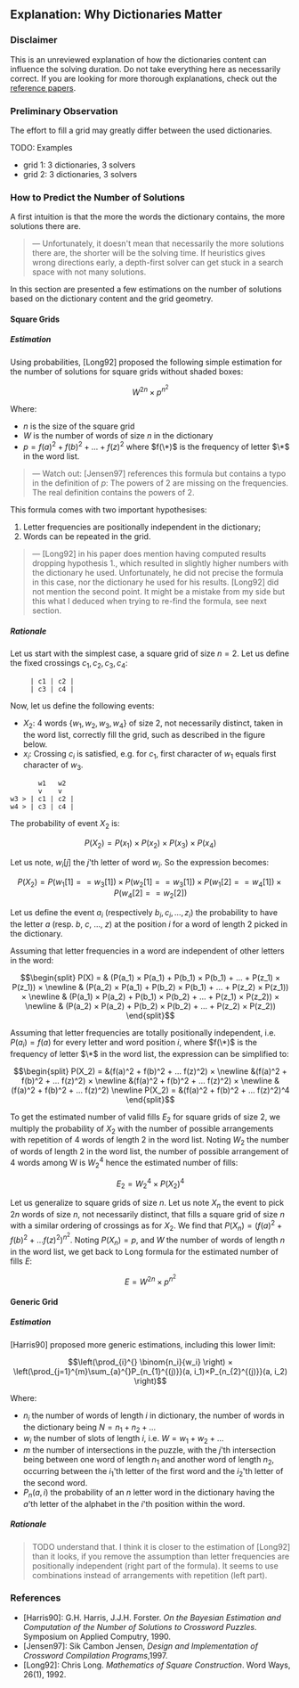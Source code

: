 ## Explanation: Why Dictionaries Matter

### Disclaimer

This is an unreviewed explanation of how the dictionaries content can influence the solving
duration. Do not take everything here as necessarily correct. If you are looking for more
thorough explanations, check out the [reference papers](#references).

### Preliminary Observation

The effort to fill a grid may greatly differ between the used dictionaries.

TODO: Examples

- grid 1: 3 dictionaries, 3 solvers
- grid 2: 3 dictionaries, 3 solvers

### How to Predict the Number of Solutions

A first intuition is that the more the words the dictionary contains, the more solutions there are.

> — Unfortunately, it doesn't mean that necessarily the more solutions there are, the shorter will
> be the solving time. If heuristics gives wrong directions early, a depth-first solver can get
> stuck in a search space with not many solutions.

In this section are presented a few estimations on the number of solutions based on the dictionary
content and the grid geometry.

#### Square Grids

##### Estimation

Using probabilities, [Long92] proposed the following simple estimation for the number of solutions
for square grids without shaded boxes:

```math
W^{2n} × p^{n^2}
```

Where:

* $n$ is the size of the square grid
* $W$ is the number of words of size $n$ in the dictionary
* $p = f(a)^2 + f(b)^2 + … + f(z)^2$ where $f(\*)$ is the frequency of letter $\*$ in the word
  list.

> — Watch out: [Jensen97] references this formula but contains a typo in the definition of $p$:
> The powers of 2 are missing on the frequencies. The real definition contains the powers of 2.

This formula comes with two important hypothesises:

1. Letter frequencies are positionally independent in the dictionary;
2. Words can be repeated in the grid.

> — [Long92] in his paper does mention having computed results dropping hypothesis 1., which
> resulted in slightly higher numbers with the dictionary he used. Unfortunately, he did not precise
> the formula in this case, nor the dictionary he used for his results.
> [Long92] did not mention the second point. It might be a mistake from my side but this what
> I deduced when trying to re-find the formula, see next section.

##### Rationale

Let us start with the simplest case, a square grid of size $n = 2$. Let us define the fixed
crossings $c_1, c_2, c_3, c_4$:

```
     | c1 | c2 |
     | c3 | c4 |
```

Now, let us define the following events:

* $X_2$: 4 words $\left\{ w_1, w_2, w_3, w_4 \right\}$ of size 2, not necessarily
  distinct, taken in the word list, correctly fill the grid, such as described in the figure below.
* $x_i$: Crossing $c_i$ is satisfied, e.g. for $c_1$, first character of $w_1$ equals first
  character of $w_3$.

```
       w1   w2
       v    v
w3 > | c1 | c2 |
w4 > | c3 | c4 |
```

The probability of event $X_2$ is:

```math
P(X_2) = P(x_1)×P(x_2)×P(x_3)×P(x_4)
```

Let us note, $w_i[j]$ the $j$'th letter of word $w_i$. So the expression becomes:

```math
P(X_2) = P(w_1[1] == w_3[1])×P(w_2[1] == w_3[1])×P(w_1[2] == w_4[1])×P(w_4[2] == w_2[2])
```

Let us define the event $a_i$ (respectively $b_i, c_i, …, z_i$) the probability to have the letter
$a$ (resp. $b$, $c$, …, $z$) at the position $i$ for a word of length 2 picked in the dictionary.

Assuming that letter frequencies in a word are independent of other letters in the word:

```math
\begin{split}
P(X) = & (P(a_1) × P(a_1) + P(b_1) × P(b_1) + … + P(z_1) × P(z_1)) × \newline
       & (P(a_2) × P(a_1) + P(b_2) × P(b_1) + … + P(z_2) × P(z_1)) × \newline
       & (P(a_1) × P(a_2) + P(b_1) × P(b_2) + … + P(z_1) × P(z_2)) × \newline
       & (P(a_2) × P(a_2) + P(b_2) × P(b_2) + … + P(z_2) × P(z_2))
\end{split}
```

Assuming that letter frequencies are totally positionally independent, i.e. $P(a_i) = f(a)$ for
every letter and word position $i$, where $f(\*)$ is the frequency of letter $\*$ in the word list,
the expression can be simplified to:

```math
\begin{split}
P(X_2) = &(f(a)^2 + f(b)^2 + … f(z)^2) × \newline
         &(f(a)^2 + f(b)^2 + … f(z)^2) × \newline
         &(f(a)^2 + f(b)^2 + … f(z)^2) × \newline
         &(f(a)^2 + f(b)^2 + … f(z)^2) \newline
P(X_2) = &(f(a)^2 + f(b)^2 + … f(z)^2)^4
\end{split}
```

To get the estimated number of valid fills $E_2$ for square grids of size 2, we multiply the
probability of $X_2$ with the number of possible arrangements with repetition of 4 words of length
2 in the word list. Noting $W_2$ the number of words of length 2 in the word list, the number of
possible arrangement of 4 words among W is $W_2^4$ hence the estimated number of fills:

```math
E_2 = W_2^4×P(X_2)^4
```

Let us generalize to square grids of size $n$.
Let us note $X_n$ the event to pick $2n$ words of size $n$, not necessarily distinct, that fills
a square grid of size $n$ with a similar ordering of crossings as for $X_2$.
We find that $P(X_n) = (f(a)^2 + f(b)^2 + … f(z)^2)^{n^2}$.
Noting $P(X_n) = p$, and $W$ the number of words of length $n$ in the word list, we get back to Long
formula for the estimated number of fills $E$:

```math
E = W^{2n}×p^{n^2}
```

#### Generic Grid

##### Estimation

[Harris90] proposed more generic estimations, including this lower limit:

```math
\left(\prod_{i}^{} \binom{n_i}{w_i} \right) × \left(\prod_{j=1}^{m}\sum_{a}^{}P_{n_{1}^{(j)}}(a, i_1)×P_{n_{2}^{(j)}}(a, i_2) \right)
```

Where:

* $n_i$ the number of words of length $i$ in dictionary, the number of words in the dictionary
  being $N = n_1 + n_2 + …$
* $w_i$ the number of slots of length $i$, i.e. $W = w_1 + w_2 + …$
* $m$ the number of intersections in the puzzle, with the $j$'th intersection being between one word
  of length $n_1$ and another word of length $n_2$, occurring between the $i_1$'th letter of the
  first word and the $i_2$'th letter of the second word.
* $P_n(a, i)$ the probability of an $n$ letter word in the dictionary having the $a$'th letter
  of the alphabet in the $i$'th position within the word.

##### Rationale

> TODO understand that. I think it is closer to the estimation of [Long92] than it looks, if
> you remove the assumption than letter frequencies are positionally independent (right part of the
> formula). It seems to use combinations instead of arrangements with repetition (left part).

### References

* [Harris90]: G.H. Harris, J.J.H. Forster. _On the Bayesian Estimation and Computation of the Number
  of Solutions to Crossword Puzzles_. Symposium on Applied Computry, 1990.
* [Jensen97]: Sik Cambon Jensen, _Design and Implementation of Crossword Compilation Programs_,1997.
* [Long92]: Chris Long. _Mathematics of Square Construction_. Word Ways, 26(1), 1992.
